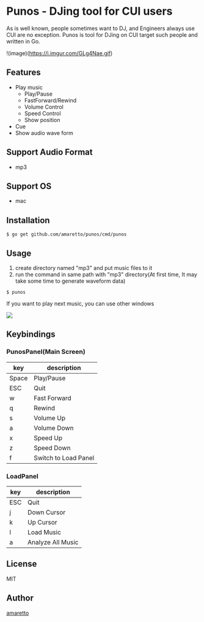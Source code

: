 # Punos - DJing tool for CUI users

As is well known, people sometimes want to DJ, and Engineers always use CUI are no exception.
Punos is tool for DJing on CUI target such people and written in Go.

!(image)(https://i.imgur.com/GLg4Nae.gif)

## Features
- Play music
  - Play/Pause
  - FastForward/Rewind
  - Volume Control
  - Speed Control
  - Show position
- Cue
- Show audio wave form

## Support Audio Format
- mp3

## Support OS
- mac

## Installation
```
$ go get github.com/amaretto/punos/cmd/punos
```

## Usage
1. create directory named "mp3" and put music files to it
2. run the command in same path with "mp3" directory(At first time, It may take some time to generate waveform data)
```
$ punos
```

If you want to play next music, you can use other windows

![](https://i.imgur.com/OejXOfI.png)

## Keybindings
### PunosPanel(Main Screen)
| key         | description          |
|-------------|----------------------|
| Space       | Play/Pause           |
| ESC         | Quit                 |
| w           | Fast Forward         |
| q           | Rewind               |
| s           | Volume Up            |
| a           | Volume Down          |
| x           | Speed Up             |
| z           | Speed Down           |
| f           | Switch to Load Panel |

### LoadPanel
| key         | description          |
|-------------|----------------------|
| ESC         | Quit                 |
| j           | Down Cursor          |
| k           | Up Cursor            |
| l           | Load Music           |
| a           | Analyze All Music    |

## License
MIT

## Author
[amaretto](https://github.com/amaretto)

